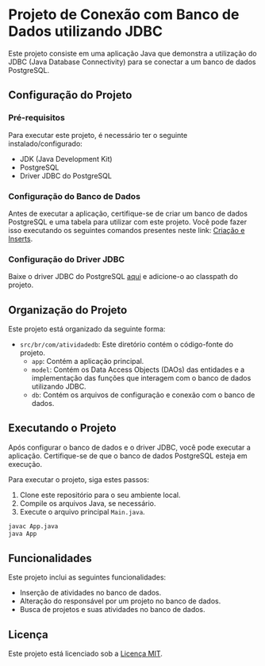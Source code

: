 # Projeto de Conexão com Banco de Dados utilizando JDBC

Este projeto consiste em uma aplicação Java que demonstra a utilização do JDBC (Java Database Connectivity) para se conectar a um banco de dados PostgreSQL.

## Configuração do Projeto

### Pré-requisitos

Para executar este projeto, é necessário ter o seguinte instalado/configurado:

- JDK (Java Development Kit)
- PostgreSQL
- Driver JDBC do PostgreSQL

### Configuração do Banco de Dados

Antes de executar a aplicação, certifique-se de criar um banco de dados PostgreSQL e uma tabela para utilizar com este projeto. Você pode fazer isso executando os seguintes comandos presentes neste link: [Criação e Inserts](https://github.com/tacianosilva/bsi-tasks/tree/master/database/scripts/AtividadesBD/postgres).

### Configuração do Driver JDBC

Baixe o driver JDBC do PostgreSQL [aqui](https://jdbc.postgresql.org/download/) e adicione-o ao classpath do projeto.

## Organização do Projeto

Este projeto está organizado da seguinte forma:

- `src/br/com/atividadedb`: Este diretório contém o código-fonte do projeto.
  - `app`: Contém a aplicação principal.
  - `model`: Contém os Data Access Objects (DAOs) das entidades e a implementação das funções que interagem com o banco de dados utilizando JDBC.
  - `db`: Contém os arquivos de configuração e conexão com o banco de dados.

## Executando o Projeto

Após configurar o banco de dados e o driver JDBC, você pode executar a aplicação. Certifique-se de que o banco de dados PostgreSQL esteja em execução.

Para executar o projeto, siga estes passos:

1. Clone este repositório para o seu ambiente local.
2. Compile os arquivos Java, se necessário.
3. Execute o arquivo principal `Main.java`.

```bash
javac App.java
java App
```

## Funcionalidades

Este projeto inclui as seguintes funcionalidades:

- Inserção de atividades no banco de dados.
- Alteração do responsável por um projeto no banco de dados.
- Busca de projetos e suas atividades no banco de dados.

## Licença

Este projeto está licenciado sob a [Licença MIT](link_para_licenca).
